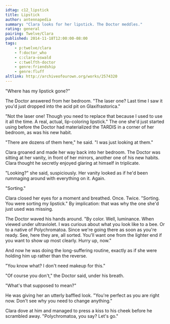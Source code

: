 ```yaml
---
idtag: c12_lipstick
title: Lipstick
author: antennapedia
summary: "Clara looks for her lipstick. The Doctor meddles."
rating: general
pairing: Twelve/Clara
published: 2014-11-18T12:00:00-08:00
tags:
    - p:twelve/clara
    - f:doctor_who
    - c:clara-oswald
    - c:twelfth-doctor
    - genre:friendship
    - genre:fluff
altlink: http://archiveofourown.org/works/2574320
---
```

"Where has my lipstick gone?"

The Doctor answered from her bedroom. "The laser one? Last time I saw it you'd just dropped into the acid pit on Glaxifrastorica."

"Not the laser one! Though you need to replace that because I used to use it all the time. A real, actual, lip-coloring lipstick." The one she'd just started using before the Doctor had materialized the TARDIS in a corner of her bedroom, as was his new habit.

"There are dozens of them here," he said. "I was just looking at them."

Clara groaned and made her way back into her bedroom. The Doctor was sitting at her vanity, in front of her mirrors, another one of his new habits. Clara thought he secretly enjoyed glaring at himself in triplicate.

"Looking?" she said, suspiciously. Her vanity looked as if he'd been rummaging around with everything on it. Again.

"Sorting."

Clara closed her eyes for a moment and breathed. Once. Twice. "Sorting. You were sorting my lipstick." By implication: that was why the one she'd just used was missing.

The Doctor waved his hands around. "By color. Well, luminance. When viewed under ultraviolet. I was curious about what you look like to a bee. Or to a native of Polychromatoa. Since we're going there as soon as you're ready. See, here they are, all sorted. You'll want one from the lighter end if you want to show up most clearly. Hurry up, now."

And now he was doing the long-suffering routine, exactly as if she were holding him up rather than the reverse.

"You know what? I don't need makeup for this."

"Of course you don't," the Doctor said, under his breath.

"What's that supposed to mean?"

He was giving her an utterly baffled look. "You're perfect as you are right now. Don't see why you need to change anything."

Clara dove at him and managed to press a kiss to his cheek before he scrambled away. "Polychromatoa, you say? Let's go."
